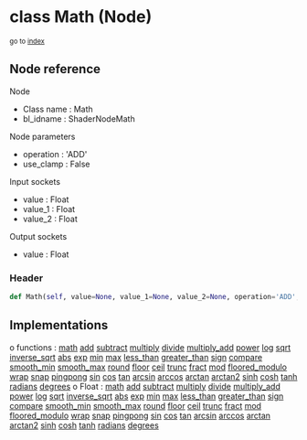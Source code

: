 # class Math (Node)

<sub>go to [index](/docs/index.md)</sub>

## Node reference

Node
 - Class name : Math
 - bl_idname : ShaderNodeMath

Node parameters
 - operation : 'ADD'
 - use_clamp : False

Input sockets
 - value : Float
 - value_1 : Float
 - value_2 : Float

Output sockets
 - value : Float

### Header

``` python
def Math(self, value=None, value_1=None, value_2=None, operation='ADD', use_clamp=False, node_label=None, node_color=None):
```

## Implementations

o functions : [math](/docs/Shader_classes/math.md) [add](/docs/Shader_classes/add.md) [subtract](/docs/Shader_classes/subtract.md) [multiply](/docs/Shader_classes/multiply.md) [divide](/docs/Shader_classes/divide.md) [multiply_add](/docs/Shader_classes/multiply_add.md) [power](/docs/Shader_classes/power.md) [log](/docs/Shader_classes/log.md) [sqrt](/docs/Shader_classes/sqrt.md) [inverse_sqrt](/docs/Shader_classes/inverse_sqrt.md) [abs](/docs/Shader_classes/abs.md) [exp](/docs/Shader_classes/exp.md) [min](/docs/Shader_classes/min.md) [max](/docs/Shader_classes/max.md) [less_than](/docs/Shader_classes/less_than.md) [greater_than](/docs/Shader_classes/greater_than.md) [sign](/docs/Shader_classes/sign.md) [compare](/docs/Shader_classes/compare.md) [smooth_min](/docs/Shader_classes/smooth_min.md) [smooth_max](/docs/Shader_classes/smooth_max.md) [round](/docs/Shader_classes/round.md) [floor](/docs/Shader_classes/floor.md) [ceil](/docs/Shader_classes/ceil.md) [trunc](/docs/Shader_classes/trunc.md) [fract](/docs/Shader_classes/fract.md) [mod](/docs/Shader_classes/mod.md) [floored_modulo](/docs/Shader_classes/floored_modulo.md) [wrap](/docs/Shader_classes/wrap.md) [snap](/docs/Shader_classes/snap.md) [pingpong](/docs/Shader_classes/pingpong.md) [sin](/docs/Shader_classes/sin.md) [cos](/docs/Shader_classes/cos.md) [tan](/docs/Shader_classes/tan.md) [arcsin](/docs/Shader_classes/arcsin.md) [arccos](/docs/Shader_classes/arccos.md) [arctan](/docs/Shader_classes/arctan.md) [arctan2](/docs/Shader_classes/arctan2.md) [sinh](/docs/Shader_classes/sinh.md) [cosh](/docs/Shader_classes/cosh.md) [tanh](/docs/Shader_classes/tanh.md) [radians](/docs/Shader_classes/radians.md) [degrees](/docs/Shader_classes/degrees.md)
o Float : [math](/docs/Shader_classes/Float.md#math) [add](/docs/Shader_classes/Float.md#add) [subtract](/docs/Shader_classes/Float.md#subtract) [multiply](/docs/Shader_classes/Float.md#multiply) [divide](/docs/Shader_classes/Float.md#divide) [multiply_add](/docs/Shader_classes/Float.md#multiply_add) [power](/docs/Shader_classes/Float.md#power) [log](/docs/Shader_classes/Float.md#log) [sqrt](/docs/Shader_classes/Float.md#sqrt) [inverse_sqrt](/docs/Shader_classes/Float.md#inverse_sqrt) [abs](/docs/Shader_classes/Float.md#abs) [exp](/docs/Shader_classes/Float.md#exp) [min](/docs/Shader_classes/Float.md#min) [max](/docs/Shader_classes/Float.md#max) [less_than](/docs/Shader_classes/Float.md#less_than) [greater_than](/docs/Shader_classes/Float.md#greater_than) [sign](/docs/Shader_classes/Float.md#sign) [compare](/docs/Shader_classes/Float.md#compare) [smooth_min](/docs/Shader_classes/Float.md#smooth_min) [smooth_max](/docs/Shader_classes/Float.md#smooth_max) [round](/docs/Shader_classes/Float.md#round) [floor](/docs/Shader_classes/Float.md#floor) [ceil](/docs/Shader_classes/Float.md#ceil) [trunc](/docs/Shader_classes/Float.md#trunc) [fract](/docs/Shader_classes/Float.md#fract) [mod](/docs/Shader_classes/Float.md#mod) [floored_modulo](/docs/Shader_classes/Float.md#floored_modulo) [wrap](/docs/Shader_classes/Float.md#wrap) [snap](/docs/Shader_classes/Float.md#snap) [pingpong](/docs/Shader_classes/Float.md#pingpong) [sin](/docs/Shader_classes/Float.md#sin) [cos](/docs/Shader_classes/Float.md#cos) [tan](/docs/Shader_classes/Float.md#tan) [arcsin](/docs/Shader_classes/Float.md#arcsin) [arccos](/docs/Shader_classes/Float.md#arccos) [arctan](/docs/Shader_classes/Float.md#arctan) [arctan2](/docs/Shader_classes/Float.md#arctan2) [sinh](/docs/Shader_classes/Float.md#sinh) [cosh](/docs/Shader_classes/Float.md#cosh) [tanh](/docs/Shader_classes/Float.md#tanh) [radians](/docs/Shader_classes/Float.md#radians) [degrees](/docs/Shader_classes/Float.md#degrees) 

